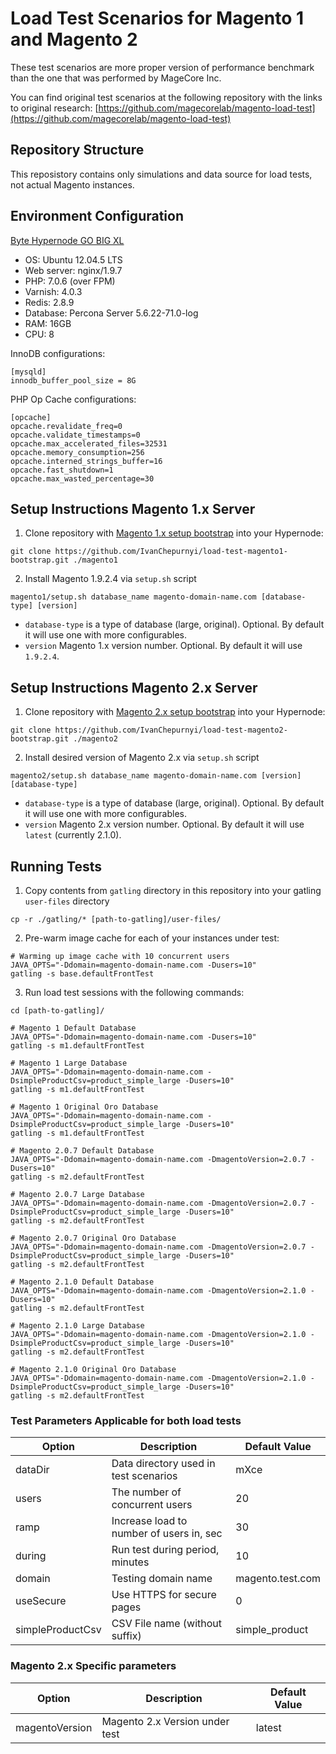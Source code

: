 # Load Test Scenarios for Magento 1 and Magento 2

These test scenarios are more proper version of performance benchmark than the one that was performed by MageCore Inc.

You can find original test scenarios at the following repository with the links to original research:
[https://github.com/magecorelab/magento-load-test](https://github.com/magecorelab/magento-load-test)

## Repository Structure

This reposistory contains only simulations and data source for load tests, not actual Magento instances.

## Environment Configuration

[Byte Hypernode GO BIG XL](https://www.byte.nl/hosting/magento/prijzen)

* OS: Ubuntu 12.04.5 LTS
* Web server: nginx/1.9.7
* PHP: 7.0.6 (over FPM)
* Varnish: 4.0.3
* Redis: 2.8.9
* Database: Percona Server 5.6.22-71.0-log
* RAM: 16GB
* CPU: 8

InnoDB configurations:

```
[mysqld]
innodb_buffer_pool_size = 8G
```

PHP Op Cache configurations:
```
[opcache]
opcache.revalidate_freq=0
opcache.validate_timestamps=0
opcache.max_accelerated_files=32531
opcache.memory_consumption=256
opcache.interned_strings_buffer=16
opcache.fast_shutdown=1
opcache.max_wasted_percentage=30
```

## Setup Instructions Magento 1.x Server

1. Clone repository with [Magento 1.x setup bootstrap](https://github.com/IvanChepurnyi/load-test-magento1-bootstrap) into your Hypernode:
```console
git clone https://github.com/IvanChepurnyi/load-test-magento1-bootstrap.git ./magento1
```

2. Install Magento 1.9.2.4 via `setup.sh` script

```console
magento1/setup.sh database_name magento-domain-name.com [database-type] [version]
```

* `database-type` is a type of database (large, original). Optional. By default it will use one with more configurables.
* `version` Magento 1.x version number. Optional. By default it will use `1.9.2.4`.


## Setup Instructions Magento 2.x Server


1. Clone repository with [Magento 2.x setup bootstrap](https://github.com/IvanChepurnyi/load-test-magento2-bootstrap) into your Hypernode:
```console
git clone https://github.com/IvanChepurnyi/load-test-magento2-bootstrap.git ./magento2
```

2. Install desired version of Magento 2.x via `setup.sh` script

```console
magento2/setup.sh database_name magento-domain-name.com [version] [database-type]
```

* `database-type` is a type of database (large, original). Optional. By default it will use one with more configurables.
* `version` Magento 2.x version number. Optional. By default it will use `latest` (currently 2.1.0).

## Running Tests

1. Copy contents from `gatling` directory in this repository into your gatling `user-files` directory
```console
cp -r ./gatling/* [path-to-gatling]/user-files/
```

2. Pre-warm image cache for each of your instances under test:

```console
# Warming up image cache with 10 concurrent users
JAVA_OPTS="-Ddomain=magento-domain-name.com -Dusers=10"
gatling -s base.defaultFrontTest
```

3. Run load test sessions with the following commands:

```console
cd [path-to-gatling]/

# Magento 1 Default Database
JAVA_OPTS="-Ddomain=magento-domain-name.com -Dusers=10"
gatling -s m1.defaultFrontTest

# Magento 1 Large Database
JAVA_OPTS="-Ddomain=magento-domain-name.com -DsimpleProductCsv=product_simple_large -Dusers=10"
gatling -s m1.defaultFrontTest

# Magento 1 Original Oro Database
JAVA_OPTS="-Ddomain=magento-domain-name.com -DsimpleProductCsv=product_simple_large -Dusers=10"
gatling -s m1.defaultFrontTest

# Magento 2.0.7 Default Database
JAVA_OPTS="-Ddomain=magento-domain-name.com -DmagentoVersion=2.0.7 -Dusers=10"
gatling -s m2.defaultFrontTest

# Magento 2.0.7 Large Database
JAVA_OPTS="-Ddomain=magento-domain-name.com -DmagentoVersion=2.0.7 -DsimpleProductCsv=product_simple_large -Dusers=10"
gatling -s m2.defaultFrontTest

# Magento 2.0.7 Original Oro Database
JAVA_OPTS="-Ddomain=magento-domain-name.com -DmagentoVersion=2.0.7 -DsimpleProductCsv=product_simple_large -Dusers=10"
gatling -s m2.defaultFrontTest

# Magento 2.1.0 Default Database
JAVA_OPTS="-Ddomain=magento-domain-name.com -DmagentoVersion=2.1.0 -Dusers=10"
gatling -s m2.defaultFrontTest

# Magento 2.1.0 Large Database
JAVA_OPTS="-Ddomain=magento-domain-name.com -DmagentoVersion=2.1.0 -DsimpleProductCsv=product_simple_large -Dusers=10"
gatling -s m2.defaultFrontTest

# Magento 2.1.0 Original Oro Database
JAVA_OPTS="-Ddomain=magento-domain-name.com -DmagentoVersion=2.1.0 -DsimpleProductCsv=product_simple_large -Dusers=10"
gatling -s m2.defaultFrontTest
```

### Test Parameters Applicable for both load tests
| Option | Description | Default Value |
| --- | --- | --- |
| dataDir | Data directory used in test scenarios | mXce |
| users | The number of concurrent users | 20 |
| ramp | Increase load to number of users in, sec | 30 |
| during | Run test during period, minutes | 10 |
| domain | Testing domain name | magento.test.com |
| useSecure | Use HTTPS for secure pages | 0 |
| simpleProductCsv | CSV File name (without suffix) | simple_product |

### Magento 2.x Specific parameters
| Option | Description | Default Value |
| --- | --- | --- |
| magentoVersion | Magento 2.x Version under test | latest |

